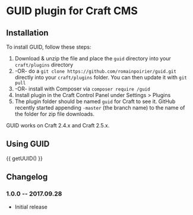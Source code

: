 # GUID plugin for Craft CMS

## Installation

To install GUID, follow these steps:

1. Download & unzip the file and place the `guid` directory into your `craft/plugins` directory
2.  -OR- do a `git clone https://github.com/romainpoirier/guid.git` directly into your `craft/plugins` folder.  You can then update it with `git pull`
3.  -OR- install with Composer via `composer require /guid`
4. Install plugin in the Craft Control Panel under Settings > Plugins
5. The plugin folder should be named `guid` for Craft to see it.  GitHub recently started appending `-master` (the branch name) to the name of the folder for zip file downloads.

GUID works on Craft 2.4.x and Craft 2.5.x.

## Using GUID

{{ getUUID() }}

## Changelog

### 1.0.0 -- 2017.09.28

* Initial release